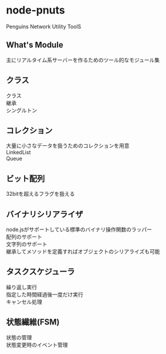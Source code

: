 node-pnuts
==========
Penguins Network Utility ToolS

What's Module
-------------
主にリアルタイム系サーバーを作るためのツール的なモジュール集  

クラス
------
クラス  
継承  
シングルトン  

コレクション
------------
大量に小さなデータを扱うためのコレクションを用意  
LinkedList  
Queue  

ビット配列
----------
32bitを超えるフラグを扱える

バイナリシリアライザ
--------------------
node.jsがサポートしている標準のバイナリ操作関数のラッパー  
配列のサポート  
文字列のサポート  
継承してメソッドを定義すればオブジェクトのシリアライズも可能  

タスクスケジューラ
------------------
繰り返し実行  
指定した時間経過後一度だけ実行  
キャンセル処理  

状態繊維(FSM)
--------
状態の管理  
状態変更時のイベント管理  

